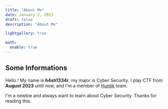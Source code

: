 ```yaml
---
title: "About Me"
date: January 2, 2023
draft: false
description: "About Me"

lightgallery: true

math:
  enable: true
---
```


## Some Informations

Hello !
My name is **h4sh1334r**, my major is Cyber Security. I play CTF from **August 2023** until now, and I'm a member of [Huntik](https://ctftime.org/team/127635) team.

I'm a newbie and always want to learn about Cyber Security. Thanks for reading this.


<!-- My current goal is to graduate with an excellent degree. Then study for a master's degree at ???. -->
